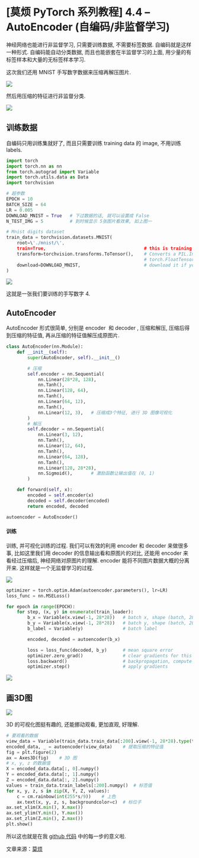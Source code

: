 # [莫烦 PyTorch 系列教程] 4.4 – AutoEncoder (自编码/非监督学习)

神经网络也能进行非监督学习, 只需要训练数据, 不需要标签数据. 自编码就是这样一种形式. 自编码能自动分类数据, 而且也能嵌套在半监督学习的上面, 用少量的有标签样本和大量的无标签样本学习.

这次我们还用 MNIST 手写数字数据来压缩再解压图片.

![](img/c429fb827df769a542339e200e2ea20c.png)

然后用压缩的特征进行非监督分类.

![](img/f790e22ee4be05f818e52467c2f13b37.png)

## 训练数据

自编码只用训练集就好了, 而且只需要训练 training data 的 image, 不用训练 labels.

```py
import torch
import torch.nn as nn
from torch.autograd import Variable
import torch.utils.data as Data
import torchvision

# 超参数
EPOCH = 10
BATCH_SIZE = 64
LR = 0.005
DOWNLOAD_MNIST = True   # 下过数据的话, 就可以设置成 False
N_TEST_IMG = 5          # 到时候显示 5张图片看效果, 如上图一

# Mnist digits dataset
train_data = torchvision.datasets.MNIST(
    root=\'./mnist/\',
    train=True,                                     # this is training data
    transform=torchvision.transforms.ToTensor(),    # Converts a PIL.Image or numpy.ndarray to
                                                    # torch.FloatTensor of shape (C x H x W) and normalize in the range [0.0, 1.0]
    download=DOWNLOAD_MNIST,                        # download it if you don\'t have it
)
```

![](img/ffeedc89cc695e61aa6e941c1c696a39.png)

这就是一张我们要训练的手写数字 4.

## AutoEncoder

AutoEncoder 形式很简单, 分别是 encoder  和 decoder , 压缩和解压, 压缩后得到压缩的特征值, 再从压缩的特征值解压成原图片.

```py
class AutoEncoder(nn.Module):
    def __init__(self):
        super(AutoEncoder, self).__init__()

        # 压缩
        self.encoder = nn.Sequential(
            nn.Linear(28*28, 128),
            nn.Tanh(),
            nn.Linear(128, 64),
            nn.Tanh(),
            nn.Linear(64, 12),
            nn.Tanh(),
            nn.Linear(12, 3),   # 压缩成3个特征, 进行 3D 图像可视化
        )
        # 解压
        self.decoder = nn.Sequential(
            nn.Linear(3, 12),
            nn.Tanh(),
            nn.Linear(12, 64),
            nn.Tanh(),
            nn.Linear(64, 128),
            nn.Tanh(),
            nn.Linear(128, 28*28),
            nn.Sigmoid(),       # 激励函数让输出值在 (0, 1)
        )

    def forward(self, x):
        encoded = self.encoder(x)
        decoded = self.decoder(encoded)
        return encoded, decoded

autoencoder = AutoEncoder()
```

#### 训练

训练, 并可视化训练的过程. 我们可以有效的利用 encoder 和 decoder 来做很多事, 比如这里我们用 decoder 的信息输出看和原图片的对比, 还能用 encoder 来看经过压缩后, 神经网络对原图片的理解. encoder 能将不同图片数据大概的分离开来. 这样就是一个无监督学习的过程.

![](img/c429fb827df769a542339e200e2ea20c.png)

```py
optimizer = torch.optim.Adam(autoencoder.parameters(), lr=LR)
loss_func = nn.MSELoss()

for epoch in range(EPOCH):
    for step, (x, y) in enumerate(train_loader):
        b_x = Variable(x.view(-1, 28*28))   # batch x, shape (batch, 28*28)
        b_y = Variable(x.view(-1, 28*28))   # batch y, shape (batch, 28*28)
        b_label = Variable(y)               # batch label

        encoded, decoded = autoencoder(b_x)

        loss = loss_func(decoded, b_y)      # mean square error
        optimizer.zero_grad()               # clear gradients for this training step
        loss.backward()                     # backpropagation, compute gradients
        optimizer.step()                    # apply gradients
```

![](img/9e1df524980c8f42ab4353070c2a1b74.png)

## 画3D图

![](img/f790e22ee4be05f818e52467c2f13b37.png)

3D 的可视化图挺有趣的, 还能挪动观看, 更加直观, 好理解.

```py
# 要观看的数据
view_data = Variable(train_data.train_data[:200].view(-1, 28*28).type(torch.FloatTensor)/255.)
encoded_data, _ = autoencoder(view_data)    # 提取压缩的特征值
fig = plt.figure(2)
ax = Axes3D(fig)    # 3D 图
# x, y, z 的数据值
X = encoded_data.data[:, 0].numpy()
Y = encoded_data.data[:, 1].numpy()
Z = encoded_data.data[:, 2].numpy()
values = train_data.train_labels[:200].numpy()  # 标签值
for x, y, z, s in zip(X, Y, Z, values):
    c = cm.rainbow(int(255*s/9))    # 上色
    ax.text(x, y, z, s, backgroundcolor=c)  # 标位子
ax.set_xlim(X.min(), X.max())
ax.set_ylim(Y.min(), Y.max())
ax.set_zlim(Z.min(), Z.max())
plt.show()
```

所以这也就是在我 [github 代码](https://www.pytorchtutorial.com/goto/https://github.com/MorvanZhou/PyTorch-Tutorial/blob/master/tutorial-contents/404_autoencoder.py) 中的每一步的意义啦.

文章来源：[莫烦](https://www.pytorchtutorial.com/goto/https://morvanzhou.github.io/)